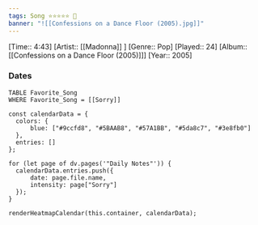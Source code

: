 ```yaml
---
tags: Song ⭐⭐⭐⭐⭐ 💛
banner: "![[Confessions on a Dance Floor (2005).jpg]]"
---
```

[Time:: 4:43]
[Artist:: [[Madonna]] ]
[Genre:: Pop]
[Played:: 24]
[Album:: [[Confessions on a Dance Floor (2005)]]]
[Year:: 2005]
### Dates
````dataview
TABLE Favorite_Song
WHERE Favorite_Song = [[Sorry]]
````
  ```dataviewjs
const calendarData = { 
	colors: { 
		blue: ["#9ccfd8", "#5BAAB8", "#57A1BB", "#5da8c7", "#3e8fb0"] 
	}, 
	entries: [] 
}; 

for (let page of dv.pages('"Daily Notes"')) { 
	calendarData.entries.push({ 
		date: page.file.name, 
		intensity: page["Sorry"]
	}); 
} 

renderHeatmapCalendar(this.container, calendarData);
```
